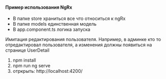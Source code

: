 #### Пример использования NgRx

- В папке store храниться все что относиться к ngRx
- В папке models единственная модель
- В app.component.ts логика запуска

Имитация редактирования пользователя.
Например, в админке кто то отредактировал пользователя, а изменения должны появиться на странице UserDetail

1. npm install
2. npm run ng serve
3. отркрыть: http://localhost:4200/
